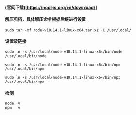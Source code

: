#### (官网下载)[https://nodejs.org/en/download/]

#### 解压归档，具体解压命令根据后缀进行设置
    sudo tar -xf node-v10.14.1-linux-x64.tar.xz -C /usr/local/

#### 设置软链接
    sudo ln -s /usr/local/node-v10.14.1-linux-x64/bin/node /usr/local/bin/node

    sudo ln -s /usr/local/node-v10.14.1-linux-x64/bin/npm /usr/local/bin/npm

    sudo ln -s /usr/local/node-v10.14.1-linux-x64/bin/npx /usr/local/bin/npx
    
#### 检测
    node -v
    npm  -v    
